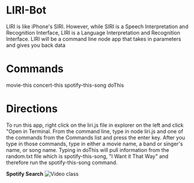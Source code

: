 
# LIRI-Bot
LIRI is like iPhone's SIRI. However, while SIRI is a Speech Interpretation and Recognition Interface, LIRI is a Language Interpretation and Recognition Interface. LIRI will be a command line node app that takes in parameters and gives you back data

# Commands
movie-this
concert-this
spotify-this-song
doThis

# Directions
To run this app, right click on the liri.js file in explorer on the left and click "Open in Terminal. From the command line, type in node liri.js and one of the commands from the Commands list and press the enter key. After you type in those commands, type in either a movie name, a band or singer's name, or song name. Typing in doThis will pull information from the random.txt file which is spotify-this-song, "I Want it That Way" and therefore run the spotify-this-song command.

**Spotify Search**
![Video class](/Oct-19-2019)